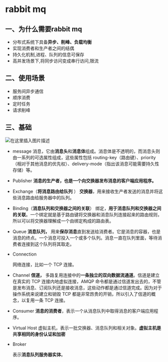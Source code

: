 # rabbit mq

## 一、为什么需要rabbit mq

- 分布式系统下具备**异步、削峰、负载均衡**
- 实现消费者和生产者之间的结偶
- 持久化机制,进程、队列的信息可保存
- 高并发场景下,将同步访问变成串行访问,限流

## 二、使用场景



- 服务间异步通信
- 顺序消费
- 定时任务
- 请求削峰

## 三、基础

![在这里插入图片描述](https://img-blog.csdnimg.cn/20200430220017232.png?x-oss-process=image/watermark,type_ZmFuZ3poZW5naGVpdGk,shadow_10,text_aHR0cHM6Ly9ibG9nLmNzZG4ubmV0L3FxXzM2OTA4Nzgz,size_16,color_FFFFFF,t_70)

- message
  消息，它由**消息头**和**消息体**组成。消息体是不透明的，而消息头则由一系列的可选属性组成，这些属性包括 routing-key（路由键）、priority（相对于其他消息的优先权）、delivery-mode（指出该消息可能需要持久性存储）等。

- Publisher
  **消息的生产者，也是一个向交换器发布消息的客户端应用程序。**

- Exchange（**将消息路由给队列** ）
  **交换器**，用来接收生产者发送的消息并将这些消息路由给服务器中的队列。

- Binding（**消息队列和交换器之间的关联**）
  绑定，**用于消息队列和交换器之间的关联**。一个绑定就是基于路由键将交换器和消息队列连接起来的路由规则，所以可以将交换器理解成一个由绑定构成的路由表。

- Queue
  **消息队列，** 用来**保存消息**直到发送给消费者。它是消息的容器，也是消息的终点。一个消息可投入一个或多个队列。消息一直在队列里面，等待消费者连接到这个队列将其取走。

- Connection

  网络连接，比如一个 TCP 连接。

- Channel
  **信道，** 多路复用连接中的**一条独立的双向数据流通道**。信道是建立在真实的 TCP 连接内地虚拟连接，AMQP 命令都是通过信道发出去的，不管是发布消息、订阅队列还是接收消息，这些动作都是通过信道完成。因为对于操作系统来说建立和销毁 TCP 都是非常昂贵的开销，所以引入了信道的概念，以复用一条 TCP 连接。

- Consumer
  **消息的消费者**，表示一个从消息队列中取得消息的客户端应用程序。

- Virtual Host
  虚拟主机，表示一批交换器、消息队列和相关对象。**虚拟主机是共享相同的身份认证和加密**

- Broker

  表示**消息队列服务器实体**。



